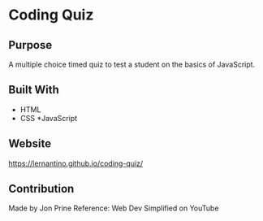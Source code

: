 # Coding Quiz

## Purpose
A multiple choice timed quiz to test a student on the basics of JavaScript.  

## Built With
* HTML
* CSS
*JavaScript

## Website
https://lernantino.github.io/coding-quiz/

## Contribution
Made by Jon Prine
Reference: Web Dev Simplified on YouTube
